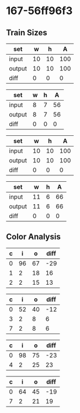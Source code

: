 # 167-56ff96f3
## Train Sizes

|set|w|h|A|
|---|---|---|---|
|input|10|10|100|
|output|10|10|100|
|diff|0|0|0|


|set|w|h|A|
|---|---|---|---|
|input|8|7|56|
|output|8|7|56|
|diff|0|0|0|


|set|w|h|A|
|---|---|---|---|
|input|10|10|100|
|output|10|10|100|
|diff|0|0|0|


|set|w|h|A|
|---|---|---|---|
|input|11|6|66|
|output|11|6|66|
|diff|0|0|0|


## Color Analysis

|c|i|o|diff|
|---|---|---|---|
|0|96|67|-29|
|1|2|18|16|
|2|2|15|13|


|c|i|o|diff|
|---|---|---|---|
|0|52|40|-12|
|3|2|8|6|
|7|2|8|6|


|c|i|o|diff|
|---|---|---|---|
|0|98|75|-23|
|4|2|25|23|


|c|i|o|diff|
|---|---|---|---|
|0|64|45|-19|
|7|2|21|19|

